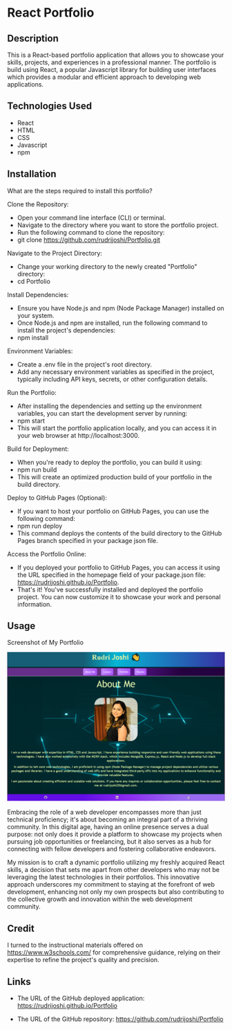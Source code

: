 # React Portfolio

## Description

This is a React-based portfolio application that allows you to showcase your skills, projects, and experiences in a professional manner. The portfolio is build using React, a popular Javascript library for building user interfaces which provides a modular and efficient approach to developing web applications.

## Technologies Used

- React
- HTML
- CSS
- Javascript
- npm

## Installation

What are the steps required to install this portfolio?

Clone the Repository:
- Open your command line interface (CLI) or terminal.
- Navigate to the directory where you want to store the portfolio project.
- Run the following command to clone the repository:
- git clone https://github.com/rudrijoshi/Portfolio.git

Navigate to the Project Directory:
- Change your working directory to the newly created "Portfolio" directory:
- cd Portfolio

Install Dependencies:
- Ensure you have Node.js and npm (Node Package Manager) installed on your system.
- Once Node.js and npm are installed, run the following command to install the project's dependencies:
- npm install

Environment Variables:
- Create a .env file in the project's root directory.
- Add any necessary environment variables as specified in the project, typically including API keys, secrets, or other configuration details.

Run the Portfolio:
- After installing the dependencies and setting up the environment variables, you can start the development server by running:
- npm start
- This will start the portfolio application locally, and you can access it in your web browser at http://localhost:3000.

Build for Deployment:
- When you're ready to deploy the portfolio, you can build it using:
- npm run build
- This will create an optimized production build of your portfolio in the build directory.

Deploy to GitHub Pages (Optional):
- If you want to host your portfolio on GitHub Pages, you can use the following command:
- npm run deploy
- This command deploys the contents of the build directory to the GitHub Pages branch specified in your package
json file.

Access the Portfolio Online:
- If you deployed your portfolio to GitHub Pages, you can access it using the URL specified in the homepage field
of your package.json file: https://rudrijoshi.github.io/Portfolio.
- That's it! You've successfully installed and deployed the portfolio project. You can now customize it to showcase
your work and personal information.


## Usage

Screenshot of My Portfolio

![Screenshot of React portfolio](/Assets/portfolio.png)

Embracing the role of a web developer encompasses more than just technical proficiency; it's about becoming an
integral part of a thriving community. In this digital age, having an online presence serves a dual purpose: not
only does it provide a platform to showcase my projects when pursuing job opportunities or freelancing, but it also
serves as a hub for connecting with fellow developers and fostering collaborative endeavors.

My mission is to craft a dynamic portfolio utilizing my freshly acquired React skills, a decision that sets me
apart from other developers who may not be leveraging the latest technologies in their portfolios. This innovative
approach underscores my commitment to staying at the forefront of web development, enhancing not only my own
prospects but also contributing to the collective growth and innovation within the web development community.

## Credit

I turned to the instructional materials offered on https://www.w3schools.com/ for comprehensive guidance, relying
on their expertise to refine the project's quality and precision.

## Links

- The URL of the GitHub deployed application: https://rudrijoshi.github.io/Portfolio

- The URL of the GitHub repository: https://github.com/rudrijoshi/Portfolio

